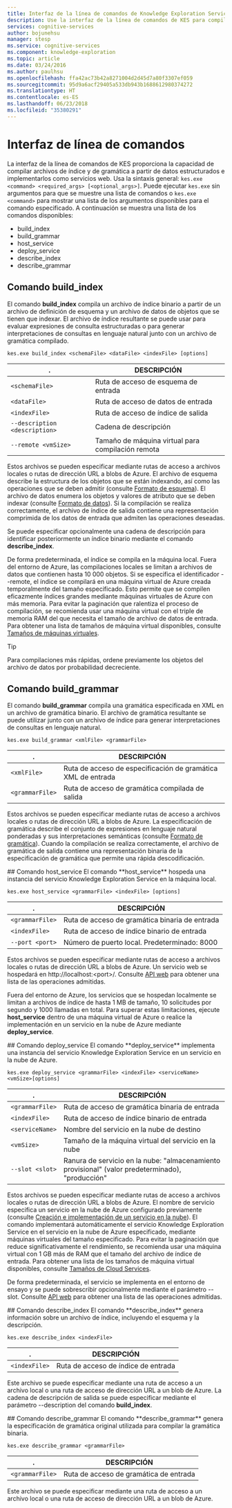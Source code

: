 ```yaml
---
title: Interfaz de la línea de comandos de Knowledge Exploration Service | Microsoft Docs
description: Use la interfaz de la línea de comandos de KES para compilar archivos de índice y de gramática a partir de datos estructurados y, a continuación, impleméntelos como servicios web en Microsoft Cognitive Services.
services: cognitive-services
author: bojunehsu
manager: stesp
ms.service: cognitive-services
ms.component: knowledge-exploration
ms.topic: article
ms.date: 03/24/2016
ms.author: paulhsu
ms.openlocfilehash: ffa42ac73b42a8271004d2d45d7a80f3307ef059
ms.sourcegitcommit: 95d9a6acf29405a533db943b1688612980374272
ms.translationtype: HT
ms.contentlocale: es-ES
ms.lasthandoff: 06/23/2018
ms.locfileid: "35380291"
---
```

# <a name="command-line-interface"></a>Interfaz de línea de comandos
La interfaz de la línea de comandos de KES proporciona la capacidad de compilar archivos de índice y de gramática a partir de datos estructurados e implementarlos como servicios web.  Usa la sintaxis general: `kes.exe <command> <required_args> [<optional_args>]`.  Puede ejecutar `kes.exe` sin argumentos para que se muestre una lista de comandos o `kes.exe <command>` para mostrar una lista de los argumentos disponibles para el comando especificado.  A continuación se muestra una lista de los comandos disponibles:
* build_index
* build_grammar
* host_service
* deploy_service
* describe_index
* describe_grammar

<a name="build_index-command"></a>
## <a name="buildindex-command"></a>Comando build_index
El comando **build_index** compila un archivo de índice binario a partir de un archivo de definición de esquema y un archivo de datos de objetos que se tienen que indexar.  El archivo de índice resultante se puede usar para evaluar expresiones de consulta estructuradas o para generar interpretaciones de consultas en lenguaje natural junto con un archivo de gramática compilado.

`kes.exe build_index <schemaFile> <dataFile> <indexFile> [options]`

| .      | DESCRIPCIÓN               |
|----------------|---------------------------|
| `<schemaFile>` | Ruta de acceso de esquema de entrada |
| `<dataFile>`   | Ruta de acceso de datos de entrada   |
| `<indexFile>`  | Ruta de acceso de índice de salida |
| `--description <description>` | Cadena de descripción |
| `--remote <vmSize>`           | Tamaño de máquina virtual para compilación remota |

Estos archivos se pueden especificar mediante rutas de acceso a archivos locales o rutas de dirección URL a blobs de Azure.  El archivo de esquema describe la estructura de los objetos que se están indexando, así como las operaciones que se deben admitir (consulte [Formato de esquema](SchemaFormat.md)).  El archivo de datos enumera los objetos y valores de atributo que se deben indexar (consulte [Formato de datos](DataFormat.md)).  Si la compilación se realiza correctamente, el archivo de índice de salida contiene una representación comprimida de los datos de entrada que admiten las operaciones deseadas.  

Se puede especificar opcionalmente una cadena de descripción para identificar posteriormente un índice binario mediante el comando **describe_index**.  

De forma predeterminada, el índice se compila en la máquina local.  Fuera del entorno de Azure, las compilaciones locales se limitan a archivos de datos que contienen hasta 10 000 objetos.  Si se especifica el identificador --remote, el índice se compilará en una máquina virtual de Azure creada temporalmente del tamaño especificado.  Esto permite que se compilen eficazmente índices grandes mediante máquinas virtuales de Azure con más memoria.  Para evitar la paginación que ralentiza el proceso de compilación, se recomienda usar una máquina virtual con el triple de memoria RAM del que necesita el tamaño de archivo de datos de entrada.  Para obtener una lista de tamaños de máquina virtual disponibles, consulte [Tamaños de máquinas virtuales](../../../articles/virtual-machines/virtual-machines-windows-sizes.md).

> [!TIP] 
> Para compilaciones más rápidas, ordene previamente los objetos del archivo de datos por probabilidad decreciente.

<a name="build_grammar-command"></a>
## <a name="buildgrammar-command"></a>Comando build_grammar
El comando **build_grammar** compila una gramática especificada en XML en un archivo de gramática binario.  El archivo de gramática resultante se puede utilizar junto con un archivo de índice para generar interpretaciones de consultas en lenguaje natural.

`kes.exe build_grammar <xmlFile> <grammarFile>`

| .       | DESCRIPCIÓN               |
|-----------------|---------------------------|
| `<xmlFile>`     | Ruta de acceso de especificación de gramática XML de entrada |
| `<grammarFile>` | Ruta de acceso de gramática compilada de salida         |

Estos archivos se pueden especificar mediante rutas de acceso a archivos locales o rutas de dirección URL a blobs de Azure.  La especificación de gramática describe el conjunto de expresiones en lenguaje natural ponderadas y sus interpretaciones semánticas (consulte [Formato de gramática](GrammarFormat.md)).  Cuando la compilación se realiza correctamente, el archivo de gramática de salida contiene una representación binaria de la especificación de gramática que permite una rápida descodificación.

<a name="host_service-command"/>
## <a name="hostservice-command"></a>Comando host_service
El comando **host_service** hospeda una instancia del servicio Knowledge Exploration Service en la máquina local.

`kes.exe host_service <grammarFile> <indexFile> [options]`

| .       | DESCRIPCIÓN                |
|-----------------|----------------------------|
| `<grammarFile>` | Ruta de acceso de gramática binaria de entrada         |
| `<indexFile>`   | Ruta de acceso de índice binario de entrada           |
| `--port <port>` | Número de puerto local.  Predeterminado: 8000 |

Estos archivos se pueden especificar mediante rutas de acceso a archivos locales o rutas de dirección URL a blobs de Azure.  Un servicio web se hospedará en http://localhost:&lt;port&gt;/.  Consulte [API web](WebAPI.md) para obtener una lista de las operaciones admitidas.

Fuera del entorno de Azure, los servicios que se hospedan localmente se limitan a archivos de índice de hasta 1 MB de tamaño, 10 solicitudes por segundo y 1000 llamadas en total.  Para superar estas limitaciones, ejecute **host_service** dentro de una máquina virtual de Azure o realice la implementación en un servicio en la nube de Azure mediante **deploy_service**.

<a name="deploy_service-command"/>
## <a name="deployservice-command"></a>Comando deploy_service
El comando **deploy_service** implementa una instancia del servicio Knowledge Exploration Service en un servicio en la nube de Azure.

`kes.exe deploy_service <grammarFile> <indexFile> <serviceName> <vmSize>[options]`

| .       | DESCRIPCIÓN                  |
|-----------------|------------------------------|
| `<grammarFile>` | Ruta de acceso de gramática binaria de entrada           |
| `<indexFile>`   | Ruta de acceso de índice binario de entrada             |
| `<serviceName>` | Nombre del servicio en la nube de destino |
| `<vmSize>`      | Tamaño de la máquina virtual del servicio en la nube     |
| `--slot <slot>` | Ranura de servicio en la nube: "almacenamiento provisional" (valor predeterminado), "producción" |

Estos archivos se pueden especificar mediante rutas de acceso a archivos locales o rutas de dirección URL a blobs de Azure.  El nombre de servicio especifica un servicio en la nube de Azure configurado previamente (consulte [Creación e implementación de un servicio en la nube](../../../articles/cloud-services/cloud-services-how-to-create-deploy-portal.md)).  El comando implementará automáticamente el servicio Knowledge Exploration Service en el servicio en la nube de Azure especificado, mediante máquinas virtuales del tamaño especificado.  Para evitar la paginación que reduce significativamente el rendimiento, se recomienda usar una máquina virtual con 1 GB más de RAM que el tamaño del archivo de índice de entrada.  Para obtener una lista de los tamaños de máquina virtual disponibles, consulte [Tamaños de Cloud Services](../../../articles/cloud-services/cloud-services-sizes-specs.md).

De forma predeterminada, el servicio se implementa en el entorno de ensayo y se puede sobrescribir opcionalmente mediante el parámetro --slot.  Consulte [API web](WebAPI.md) para obtener una lista de las operaciones admitidas.

<a name="describe_index-command"/>
## <a name="describeindex-command"></a>Comando describe_index
El comando **describe_index** genera información sobre un archivo de índice, incluyendo el esquema y la descripción.

`kes.exe describe_index <indexFile>`

| .     | DESCRIPCIÓN      |
|---------------|------------------|
| `<indexFile>` | Ruta de acceso de índice de entrada |

Este archivo se puede especificar mediante una ruta de acceso a un archivo local o una ruta de acceso de dirección URL a un blob de Azure.  La cadena de descripción de salida se puede especificar mediante el parámetro --description del comando **build_index**.

<a name="describe_grammar-command"/>
## <a name="describegrammar-command"></a>Comando describe_grammar
El comando **describe_grammar** genera la especificación de gramática original utilizada para compilar la gramática binaria.

`kes.exe describe_grammar <grammarFile>`

| .       | DESCRIPCIÓN      |
|-----------------|------------------|
| `<grammarFile>` | Ruta de acceso de gramática de entrada |

Este archivo se puede especificar mediante una ruta de acceso a un archivo local o una ruta de acceso de dirección URL a un blob de Azure.

